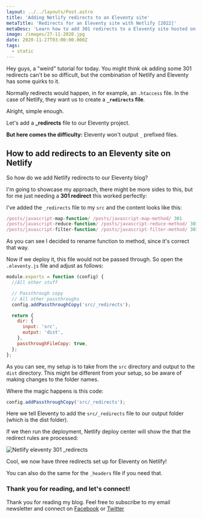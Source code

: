 ```yaml
---
layout: ../../layouts/Post.astro
title: 'Adding Netlify redirects to an Eleventy site'
metaTitle: 'Redirects for an Eleventy site with Netlify [2022]'
metaDesc: 'Learn how to add 301 redirects to a Eleventy site hosted on Netlify in this code tutorial.'
image: /images/27-11-2020.jpg
date: 2020-11-27T03:00:00.000Z
tags:
  - static
---
```


Hey guys, a "weird" tutorial for today.
You might think ok adding some 301 redirects can't be so difficult, but the combination of Netlify and Eleventy has some quirks to it.

Normally redirects would happen, in for example, an `.htaccess` file. In the case of Netlify, they want us to create a **`_redirects` file**.

Alright, simple enough.

Let's add a **\_redirects** file to our Eleventy project.

**But here comes the difficulty:** Eleventy won't output `_` prefixed files.

## How to add redirects to an Eleventy site on Netlify

So how do we add Netlify redirects to our Eleventy blog?

I'm going to showcase my approach, there might be more sides to this, but for me just needing a **301 redirect** this worked perfectly:

I've added the `_redirects` file to my `src` and the content looks like this:

```js
/posts/javascript-map-function/ /posts/javascript-map-method/ 301
/posts/javascript-reduce-function/ /posts/javascript-reduce-method/ 301
/posts/javascript-filter-function/ /posts/javascript-filter-method/ 301
```

As you can see I decided to rename function to method, since it's correct that way.

Now if we deploy it, this file would not be passed through. So open the `.eleventy.js` file and adjust as follows:

```js
module.exports = function (config) {
  //All other stuff

  // Passthrough copy
  // All other passthroughs
  config.addPassthroughCopy('src/_redirects');

  return {
    dir: {
      input: 'src',
      output: 'dist',
    },
    passthroughFileCopy: true,
  };
};
```

As you can see, my setup is to take from the `src` directory and output to the `dist` directory.
This might be different from your setup, so be aware of making changes to the folder names.

Where the magic happens is this code:

```js
config.addPassthroughCopy('src/_redirects');
```

Here we tell Eleventy to add the `src/_redirects` file to our output folder (which is the dist folder).

If we then run the deployment, Netlify deploy center will show the that the redirect rules are processed:

![Netlify eleventy 301 _redirects](https://cdn.hashnode.com/res/hashnode/image/upload/v1606043639167/o7t8FMHyP.png)

Cool, we now have three redirects set up for Eleventy on Netlify!

You can also do the same for the `_headers` file if you need that.

### Thank you for reading, and let's connect!

Thank you for reading my blog. Feel free to subscribe to my email newsletter and connect on [Facebook](https://www.facebook.com/DailyDevTipsBlog) or [Twitter](https://twitter.com/DailyDevTips1)
